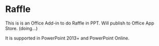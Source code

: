 # Raffle

This is is an Office Add-in to do Raffle in PPT.
Will publish to Office App Store. (doing...)

It is supported in PowerPoint 2013+ and PowerPoint Online.
